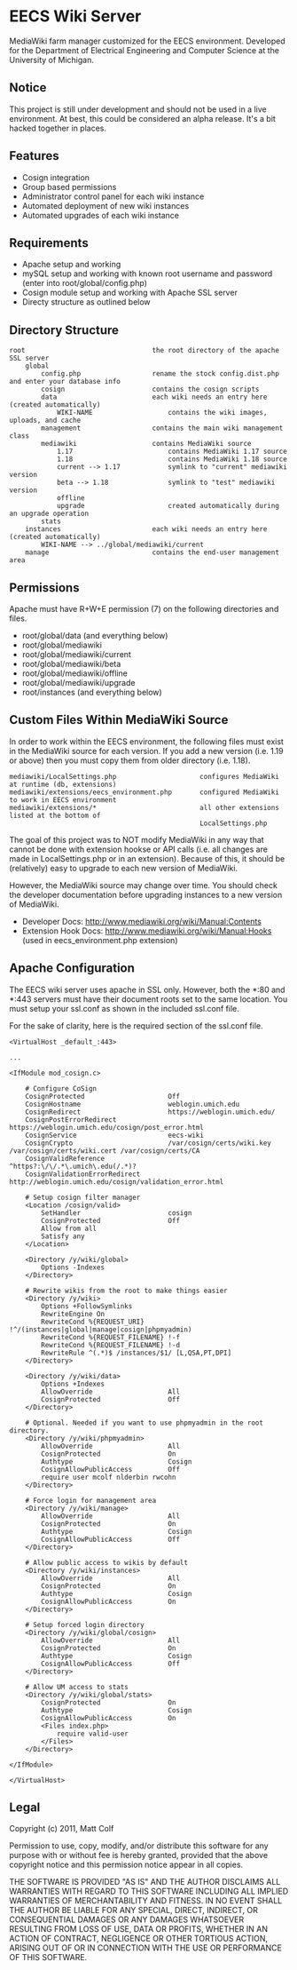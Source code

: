 EECS Wiki Server
================

MediaWiki farm manager customized for the EECS environment. Developed for the Department of
Electrical Engineering and Computer Science at the University of Michigan.

Notice
------

This project is still under development and should not be used in a live environment. At best, 
this could be considered an alpha release. It's a bit hacked together in places.

Features
--------

- Cosign integration
- Group based permissions
- Administrator control panel for each wiki instance
- Automated deployment of new wiki instances
- Automated upgrades of each wiki instance


Requirements
------------

- Apache setup and working
- mySQL setup and working with known root username and password (enter into root/global/config.php)
- Cosign module setup and working with Apache SSL server
- Directy structure as outlined below

Directory Structure
-------------------

```
root								the root directory of the apache SSL server
	global	
		config.php					rename the stock config.dist.php and enter your database info
		cosign						contains the cosign scripts
		data						each wiki needs an entry here (created automatically)
			WIKI-NAME					contains the wiki images, uploads, and cache
		management					contains the main wiki management class
		mediawiki					contains MediaWiki source
			1.17						contains MediaWiki 1.17 source
			1.18						contains MediaWiki 1.18 source
			current --> 1.17			symlink to "current" mediawiki version
			beta --> 1.18				symlink to "test" mediawiki version
			offline
			upgrade						created automatically during an upgrade operation
		stats
	instances 						each wiki needs an entry here (created automatically)
		WIKI-NAME --> ../global/mediawiki/current					
	manage							contains the end-user management area
```
	
Permissions
-----------

Apache must have R+W+E permission (7) on the following directories and files.

- root/global/data (and everything below)
- root/global/mediawiki
- root/global/mediawiki/current
- root/global/mediawiki/beta
- root/global/mediawiki/offline
- root/global/mediawiki/upgrade
- root/instances (and everything below)

Custom Files Within MediaWiki Source
------------------------------------

In order to work within the EECS environment, the following files must exist in the MediaWiki source
for each version. If you add a new version (i.e. 1.19 or above) then you must copy them from older
directory (i.e. 1.18). 

```
mediawiki/LocalSettings.php						configures MediaWiki at runtime (db, extensions)
mediawiki/extensions/eecs_environment.php		configured MediaWiki to work in EECS environment
mediawiki/extensions/*							all other extensions listed at the bottom of 
												LocalSettings.php
```
												
The goal of this project was to NOT modify MediaWiki in any way that cannot be done with 
extension hookse or API calls (i.e. all changes are made in LocalSettings.php or in an extension).
Because of this, it should be (relatively) easy to upgrade to each new version of MediaWiki. 

However, the MediaWiki source may change over time. You should check the developer documentation
before upgrading instances to a new version of MediaWiki. 

- Developer Docs: http://www.mediawiki.org/wiki/Manual:Contents
- Extension Hook Docs: http://www.mediawiki.org/wiki/Manual:Hooks (used in eecs_environment.php extension)
												
Apache Configuration
--------------------

The EECS wiki server uses apache in SSL only. However, both the *:80 and *:443 servers must have
their document roots set to the same location. You must setup your ssl.conf as shown in the 
included ssl.conf file.

For the sake of clarity, here is the required section of the ssl.conf file.

```
<VirtualHost _default_:443>

...

<IfModule mod_cosign.c>

	# Configure CoSign
	CosignProtected						Off
	CosignHostname						weblogin.umich.edu
    CosignRedirect                      https://weblogin.umich.edu/
    CosignPostErrorRedirect             https://weblogin.umich.edu/cosign/post_error.html
    CosignService                       eecs-wiki
    CosignCrypto                        /var/cosign/certs/wiki.key /var/cosign/certs/wiki.cert /var/cosign/certs/CA
    CosignValidReference                ^https?:\/\/.*\.umich\.edu(/.*)?
    CosignValidationErrorRedirect       http://weblogin.umich.edu/cosign/validation_error.html

    # Setup cosign filter manager
	<Location /cosign/valid>
        SetHandler						cosign
	    CosignProtected     			Off
	    Allow from all
        Satisfy any
    </Location>

	<Directory /y/wiki/global>
	    Options -Indexes
	</Directory>

	# Rewrite wikis from the root to make things easier
	<Directory /y/wiki>
	    Options +FollowSymlinks
        RewriteEngine On
        RewriteCond %{REQUEST_URI} !^/(instances|global|manage|cosign|phpmyadmin)
	    RewriteCond %{REQUEST_FILENAME} !-f
	    RewriteCond %{REQUEST_FILENAME} !-d
        RewriteRule ^(.*)$ /instances/$1/ [L,QSA,PT,DPI]
	</Directory>

	<Directory /y/wiki/data>
	    Options +Indexes
	    AllowOverride					All
        CosignProtected					Off
	</Directory>

	# Optional. Needed if you want to use phpmyadmin in the root directory.
	<Directory /y/wiki/phpmyadmin>
	    AllowOverride					All
	    CosignProtected					On
	    Authtype						Cosign
	    CosignAllowPublicAccess			Off
	    require user mcolf nlderbin rwcohn
	</Directory>

	# Force login for management area
	<Directory /y/wiki/manage>
	    AllowOverride					All
	    CosignProtected					On
	    Authtype						Cosign
	    CosignAllowPublicAccess			Off
	</Directory>

	# Allow public access to wikis by default
	<Directory /y/wiki/instances>
	    AllowOverride					All
	    CosignProtected					On
	    Authtype						Cosign
	    CosignAllowPublicAccess     	On
	</Directory>

	# Setup forced login directory
	<Directory /y/wiki/global/cosign>
	    AllowOverride               	All
        CosignProtected             	On
        Authtype                    	Cosign
	    CosignAllowPublicAccess     	Off
	</Directory>	

	# Allow UM access to stats 
	<Directory /y/wiki/global/stats>
	    CosignProtected					On
	    Authtype						Cosign
	    CosignAllowPublicAccess			On
	    <Files index.php>
			require valid-user	    
	    </Files>
	</Directory>

</IfModule>

</VirtualHost>
```

Legal
-----

Copyright (c) 2011, Matt Colf

Permission to use, copy, modify, and/or distribute this software for any
purpose with or without fee is hereby granted, provided that the above
copyright notice and this permission notice appear in all copies.

THE SOFTWARE IS PROVIDED "AS IS" AND THE AUTHOR DISCLAIMS ALL WARRANTIES
WITH REGARD TO THIS SOFTWARE INCLUDING ALL IMPLIED WARRANTIES OF
MERCHANTABILITY AND FITNESS. IN NO EVENT SHALL THE AUTHOR BE LIABLE FOR
ANY SPECIAL, DIRECT, INDIRECT, OR CONSEQUENTIAL DAMAGES OR ANY DAMAGES
WHATSOEVER RESULTING FROM LOSS OF USE, DATA OR PROFITS, WHETHER IN AN
ACTION OF CONTRACT, NEGLIGENCE OR OTHER TORTIOUS ACTION, ARISING OUT OF
OR IN CONNECTION WITH THE USE OR PERFORMANCE OF THIS SOFTWARE.
